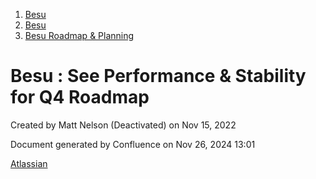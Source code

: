 1. [Besu](index.html)
2. [Besu](Besu_22151173.html)
3. [Besu Roadmap &amp; Planning](22154278.html)

# Besu : See Performance &amp; Stability for Q4 Roadmap

Created by Matt Nelson (Deactivated) on Nov 15, 2022

Document generated by Confluence on Nov 26, 2024 13:01

[Atlassian](http://www.atlassian.com/)
